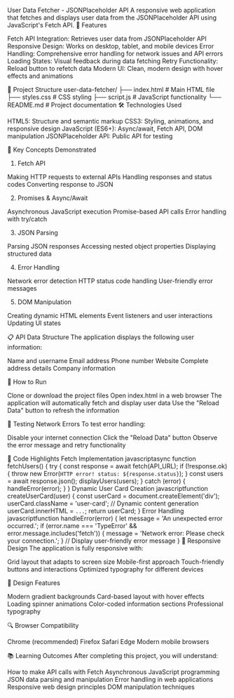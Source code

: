 User Data Fetcher - JSONPlaceholder API
A responsive web application that fetches and displays user data from the JSONPlaceholder API using JavaScript's Fetch API.
🚀 Features

Fetch API Integration: Retrieves user data from JSONPlaceholder API
Responsive Design: Works on desktop, tablet, and mobile devices
Error Handling: Comprehensive error handling for network issues and API errors
Loading States: Visual feedback during data fetching
Retry Functionality: Reload button to refetch data
Modern UI: Clean, modern design with hover effects and animations

📁 Project Structure
user-data-fetcher/
├── index.html          # Main HTML file
├── styles.css          # CSS styling
├── script.js           # JavaScript functionality
└── README.md          # Project documentation
🛠️ Technologies Used

HTML5: Structure and semantic markup
CSS3: Styling, animations, and responsive design
JavaScript (ES6+): Async/await, Fetch API, DOM manipulation
JSONPlaceholder API: Public API for testing

🌟 Key Concepts Demonstrated
1. Fetch API

Making HTTP requests to external APIs
Handling responses and status codes
Converting response to JSON

2. Promises & Async/Await

Asynchronous JavaScript execution
Promise-based API calls
Error handling with try/catch

3. JSON Parsing

Parsing JSON responses
Accessing nested object properties
Displaying structured data

4. Error Handling

Network error detection
HTTP status code handling
User-friendly error messages

5. DOM Manipulation

Creating dynamic HTML elements
Event listeners and user interactions
Updating UI states

📋 API Data Structure
The application displays the following user information:

Name and username
Email address
Phone number
Website
Complete address details
Company information

🚦 How to Run

Clone or download the project files
Open index.html in a web browser
The application will automatically fetch and display user data
Use the "Reload Data" button to refresh the information

🧪 Testing Network Errors
To test error handling:

Disable your internet connection
Click the "Reload Data" button
Observe the error message and retry functionality

🔧 Code Highlights
Fetch Implementation
javascriptasync function fetchUsers() {
    try {
        const response = await fetch(API_URL);
        if (!response.ok) {
            throw new Error(`HTTP error! status: ${response.status}`);
        }
        const users = await response.json();
        displayUsers(users);
    } catch (error) {
        handleError(error);
    }
}
Dynamic User Card Creation
javascriptfunction createUserCard(user) {
    const userCard = document.createElement('div');
    userCard.className = 'user-card';
    // Dynamic content generation
    userCard.innerHTML = `...`;
    return userCard;
}
Error Handling
javascriptfunction handleError(error) {
    let message = 'An unexpected error occurred.';
    if (error.name === 'TypeError' && error.message.includes('fetch')) {
        message = 'Network error: Please check your connection.';
    }
    // Display user-friendly error message
}
📱 Responsive Design
The application is fully responsive with:

Grid layout that adapts to screen size
Mobile-first approach
Touch-friendly buttons and interactions
Optimized typography for different devices

🎨 Design Features

Modern gradient backgrounds
Card-based layout with hover effects
Loading spinner animations
Color-coded information sections
Professional typography

🔍 Browser Compatibility

Chrome (recommended)
Firefox
Safari
Edge
Modern mobile browsers

📚 Learning Outcomes
After completing this project, you will understand:

How to make API calls with Fetch
Asynchronous JavaScript programming
JSON data parsing and manipulation
Error handling in web applications
Responsive web design principles
DOM manipulation techniques
